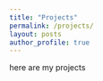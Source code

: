 ```yaml
---
title: "Projects"
permalink: /projects/
layout: posts
author_profile: true
---
```

here are my projects
